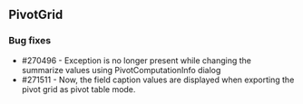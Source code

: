 ## PivotGrid

### Bug fixes

* \#270496 - Exception is no longer present while changing the summarize values using PivotComputationInfo dialog
* \#271511 - Now, the field caption values are displayed when exporting the pivot grid as pivot table mode.


